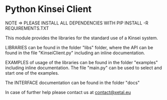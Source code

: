 # Python Kinsei Client

NOTE => PLEASE INSTALL ALL DEPENDENCIES WITH PIP INSTALL -R REQUIREMENTS.TXT

This module provides the libraries for the standard use of a Kinsei system.

LIBRARIES can be found in the folder "libs" folder, where the API can be found in the file "KinseiClient.py" including an inline documentation.

EXAMPLES of usage of the libraries can be found in the folder "examples" including inline documentation. The file "main.py" can be used to select and start one of the examples. 

The INTERFACE documentation can be found in the folder "docs"

In case of further help please contact us at contact@xetal.eu